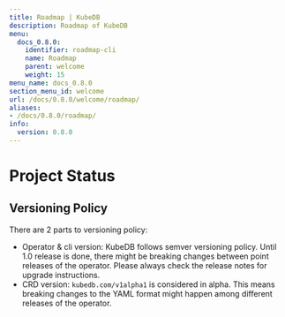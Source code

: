 ```yaml
---
title: Roadmap | KubeDB
description: Roadmap of KubeDB
menu:
  docs_0.8.0:
    identifier: roadmap-cli
    name: Roadmap
    parent: welcome
    weight: 15
menu_name: docs_0.8.0
section_menu_id: welcome
url: /docs/0.8.0/welcome/roadmap/
aliases:
- /docs/0.8.0/roadmap/
info:
  version: 0.8.0
---
```


# Project Status

## Versioning Policy

There are 2 parts to versioning policy:

 - Operator & cli version: KubeDB follows semver versioning policy. Until 1.0 release is done, there might be breaking changes between point releases of the operator. Please always check the release notes for upgrade instructions.
 - CRD version: `kubedb.com/v1alpha1` is considered in alpha. This means breaking changes to the YAML format might happen among different releases of the operator.

